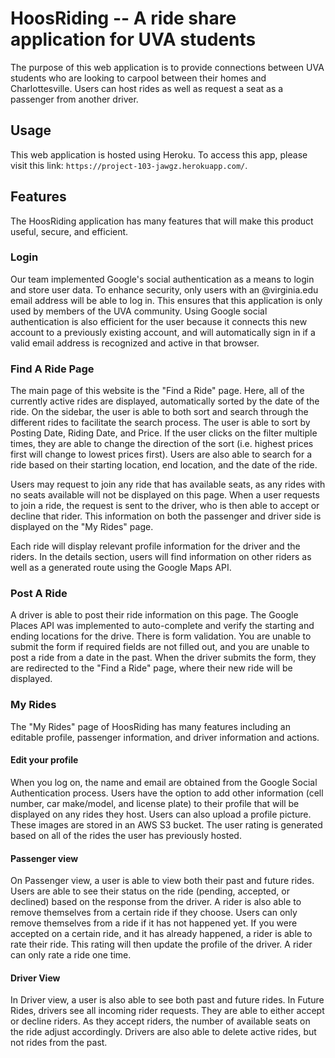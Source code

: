 # HoosRiding -- A ride share application for UVA students

The purpose of this web application is to provide connections between UVA students who are looking to carpool between
their homes and Charlottesville. Users can host rides as well as request a seat as a passenger from another driver.

## Usage

This web application is hosted using Heroku. To access this app, please visit this link: `https://project-103-jawgz.herokuapp.com/`.

## Features

The HoosRiding application has many features that will make this product useful, secure, and efficient.

### Login

Our team implemented Google's social authentication as a means to login and store user data.
To enhance security, only users with an @virginia.edu email address will be able to log in. This ensures that this
application is only used by members of the UVA community.
Using Google social authentication is also efficient for the user because it connects this new account to a previously
existing account, and will automatically sign in if a valid email address is recognized and active in that browser.

### Find A Ride Page

The main page of this website is the "Find a Ride" page. Here, all of the currently active rides are displayed, automatically
sorted by the date of the ride.
On the sidebar, the user is able to both sort and search through the different rides to facilitate the search process.
The user is able to sort by Posting Date, Riding Date, and Price. If the user clicks on the filter multiple times,
they are able to change the direction of the sort (i.e. highest prices first will change to lowest prices first).
Users are also able to search for a ride based on their starting location, end location, and the date of the ride.

Users may request to join any ride that has available seats, as any rides with no seats available will not be displayed
on this page. When a user requests to join a ride, the request is sent to the driver, who is then able to accept or
decline that rider. This information on both the passenger and driver side is displayed on the "My Rides" page.

Each ride will display relevant profile information for the driver and the riders. In the details section, users will
find information on other riders as well as a generated route using the Google Maps API.

### Post A Ride

A driver is able to post their ride information on this page. The Google Places API was implemented to auto-complete
and verify the starting and ending locations for the drive.
There is form validation. You are unable to submit the form if required fields are not filled out, and you are unable to
post a ride from a date in the past.
When the driver submits the form, they are redirected to the "Find a Ride" page, where their new ride will be displayed.

### My Rides

The "My Rides" page of HoosRiding has many features including an editable profile, passenger information, and driver
information and actions.

#### Edit your profile

When you log on, the name and email are obtained from the Google Social Authentication process. Users have the option
to add other information (cell number, car make/model, and license plate) to their profile that will be displayed on any
rides they host.
Users can also upload a profile picture. These images are stored in an AWS S3 bucket.
The user rating is generated based on all of the rides the user has previously hosted.

#### Passenger view

On Passenger view, a user is able to view both their past and future rides. Users are able to see their status on the
ride (pending, accepted, or declined) based on the response from the driver. A rider is also able to remove themselves
from a certain ride if they choose. Users can only remove themselves from a ride if it has not happened yet.
If you were accepted on a certain ride, and it has already happened, a rider is able to rate their ride. This rating
will then update the profile of the driver. A rider can only rate a ride one time.

#### Driver View

In Driver view, a user is also able to see both past and future rides. In Future Rides, drivers see all incoming rider
requests. They are able to either accept or decline riders. As they accept riders, the number of available seats on the
ride adjust accordingly. Drivers are also able to delete active rides, but not rides from the past. 

